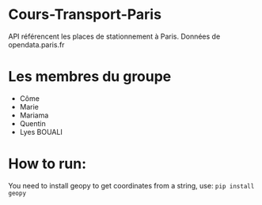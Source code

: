 # Cours-Transport-Paris

API référencent les places de stationnement à Paris.
Données de opendata.paris.fr

# Les membres du groupe
* Côme
* Marie
* Mariama
* Quentin
* Lyes BOUALI


# How to run:

You need to install geopy to get coordinates from a string, use:
`pip install geopy`
